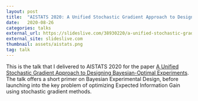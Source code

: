 ```yaml
---
layout: post
title:  "AISTATS 2020: A Unified Stochastic Gradient Approach to Designing Bayesian-Optimal Experiments"
date:   2020-08-26
categories: talks
external_url: https://slideslive.com/38930220/a-unified-stochastic-gradient-approach-to-designing-bayesianoptimal-experiments?ref=speaker-22143-latest
external_site: slideslive.com
thumbnail: assets/aistats.png
tag: talk
---
```


This is the talk that I delivered to AISTATS 2020 for the paper [A Unified Stochastic Gradient Approach to Designing Bayesian-Optimal Experiments](https://arxiv.org/abs/1911.00294). 
The talk offers a short primer on Bayesian Experimental Design, before launching into the key problem of optimizing Expected Information Gain using stochastic gradient methods.

<!--more-->
